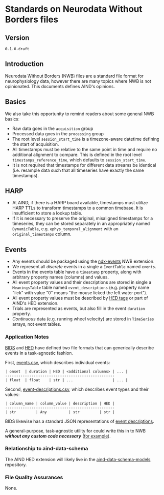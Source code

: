 # Standards on Neurodata Without Borders files

## Version

`0.1.0-draft`

## Introduction

Neurodata Without Borders (NWB) files are a standard file format for neurophysiology data, however there are many topics where NWB is not opinionated. This documents defines AIND's opinions. 

## Basics

We also take this opportunity to remind readers about some general NWB basics:

- Raw data goes in the `acquisition` group
- Processed data goes in the `processing` group
- The root level `session_start_time` is a timezone-aware datetime defining the start of acquisition.
- All timestamps must be relative to the same point in time and require no additional alignment to compare. This is defined in the root level `timestamps_reference_time`, which defaults to `session_start_time`.
- It is not required that timestamps for different data streams be identical (i.e. resample data such that all timeseries have exactly the same timestamps).

## HARP

- At AIND, if there is a HARP board available, timestamps must utilize HARP TTLs to transform timestamps to a common timebase. It is insufficient to store a lookup table.
- If it is necessary to preserve the original, misaligned timestamps for a timeseries, they can be stored separately in an appropriately named `DynamicTable`, e.g. `ephys_temporal_alignment` with an `original_timestamps` column. 

## Events 

- Any events should be packaged using the [ndx-events](https://github.com/rly/ndx-events) NWB extension.
- We represent all *discrete* events in a single a `EventTable` named `events`.
- Events in the events table have a `timestamp` property, along with arbitrary property names (columns) and values.
- All event property values and their descriptions are stored in single a `MeaningsTable` table named `event_descriptions` (e.g. property name "lick" with value "0" means "the mouse licked the left water port").
- All event property values must be described by [HED tags](https://www.hedtags.org/) or part of AIND's HED extension.
- Trials are represented as events, but also fill in the event `duration` property.
- *Continuous* data (e.g. running wheel velocity) are stored in `TimeSeries` arrays, not event tables.

### Application Notes 

[BIDS](https://bids-specification.readthedocs.io/en/stable/) and [HED](https://www.hed-resources.org/en/latest/index.html) have defined two file formats that can generically describe events in a task-agnostic fashion. 

First, [events.csv](https://bids-specification.readthedocs.io/en/stable/modality-specific-files/task-events.html), which describes individual events: 
```
| onset  | duration | HED | <additional columns> | ... |
--------------------------------------------------
| float  | float    | str | ...                  | ... |
```

Second, [event-descriptions.csv](https://www.hed-resources.org/en/latest/BidsAnnotationQuickstart.html#four-column-spreadsheet-format-anchor), which describes event types and their values:
```
| column_name | column_value | description | HED |
--------------------------------------------------
| str         | Any          | str         | str |
```

BIDS likewise has a standard JSON representations of [event descriptions](https://www.hed-resources.org/en/latest/BidsAnnotationQuickstart.html#json-event-sidecars).

A general-purpose, task-agnostic utility for could write this in to NWB ***without any custom code necessary*** ([for example](https://gist.github.com/dyf/3e9aef7330ead36f14f0a11099ab619c)).

### Relationship to aind-data-schema

The AIND HED extension will likely live in the [aind-data-schema-models](https://github.com/AllenNeuralDynamics/aind-data-schema-models) repository.

### File Quality Assurances

None.
